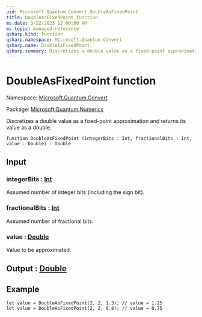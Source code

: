```yaml
---
uid: Microsoft.Quantum.Convert.DoubleAsFixedPoint
title: DoubleAsFixedPoint function
ms.date: 3/22/2023 12:00:00 AM
ms.topic: managed-reference
qsharp.kind: function
qsharp.namespace: Microsoft.Quantum.Convert
qsharp.name: DoubleAsFixedPoint
qsharp.summary: Discretizes a double value as a fixed-point approximation and returns its value as a double.
---
```


# DoubleAsFixedPoint function

Namespace: [Microsoft.Quantum.Convert](xref:Microsoft.Quantum.Convert)

Package: [Microsoft.Quantum.Numerics](https://nuget.org/packages/Microsoft.Quantum.Numerics)


Discretizes a double value as a fixed-point approximation and returns its value as a double.

```qsharp
function DoubleAsFixedPoint (integerBits : Int, fractionalBits : Int, value : Double) : Double
```


## Input

### integerBits : [Int](xref:microsoft.quantum.qsharp.valueliterals#int-literals)

Assumed number of integer bits (including the sign bit).


### fractionalBits : [Int](xref:microsoft.quantum.qsharp.valueliterals#int-literals)

Assumed number of fractional bits.


### value : [Double](xref:microsoft.quantum.qsharp.valueliterals#double-literals)

Value to be approximated.



## Output : [Double](xref:microsoft.quantum.qsharp.valueliterals#double-literals)



## Example

```qsharplet value = DoubleAsFixedPoint(2, 2, 1.3); // value = 1.25let value = DoubleAsFixedPoint(2, 2, 0.8); // value = 0.75```